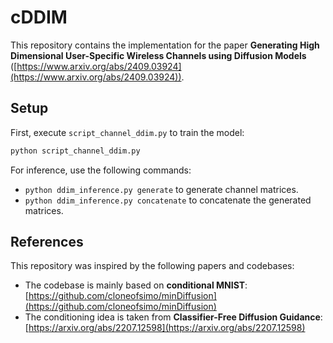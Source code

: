 # cDDIM

This repository contains the implementation for the paper **Generating High Dimensional User-Specific Wireless Channels using Diffusion Models** ([https://www.arxiv.org/abs/2409.03924](https://www.arxiv.org/abs/2409.03924)).

## Setup

First, execute `script_channel_ddim.py` to train the model:

```bash
python script_channel_ddim.py
```

For inference, use the following commands:

- `python ddim_inference.py generate` to generate channel matrices.
- `python ddim_inference.py concatenate` to concatenate the generated matrices.

## References

This repository was inspired by the following papers and codebases:

- The codebase is mainly based on **conditional MNIST**: [https://github.com/cloneofsimo/minDiffusion](https://github.com/cloneofsimo/minDiffusion)
- The conditioning idea is taken from **Classifier-Free Diffusion Guidance**: [https://arxiv.org/abs/2207.12598](https://arxiv.org/abs/2207.12598)
